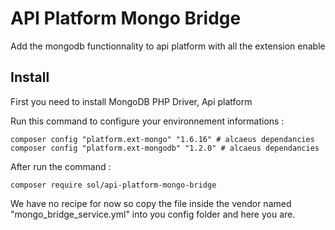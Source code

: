 # API Platform Mongo Bridge

Add the mongodb functionnality to api platform with all the extension enable

Install
-------
First you need to install MongoDB PHP Driver, Api platform

Run this command to configure your environnement informations : 

```
composer config "platform.ext-mongo" "1.6.16" # alcaeus dependancies
composer config "platform.ext-mongodb" "1.2.0" # alcaeus dependancies
```

After run the command : 

```
composer require sol/api-platform-mongo-bridge
```

We have no recipe for now so copy the file inside the vendor named "mongo_bridge_service.yml" into you config folder and here you are.
